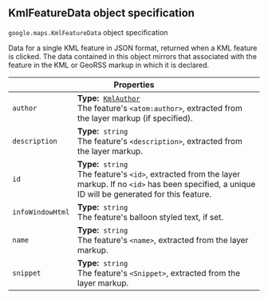 <h2 id="KmlFeatureData"> KmlFeatureData object specification </h2><p>
<code><span itemprop="path">google.maps</span>.<span itemprop="name">KmlFeatureData</span></code>
object specification
</p><p>Data for a single KML feature in JSON format, returned when a KML feature is clicked. The data contained in this object mirrors that associated with the feature in the KML or GeoRSS markup in which it is declared.</p><div class="devsite-table-wrapper"><table class="properties responsive" summary="object KmlFeatureData - Properties">
<thead>
<tr><th colspan="2">Properties</th>
</tr></thead>
<tbody>
<tr>
<td><code><span>author</span></code></td>
<td><div><strong>Type:</strong>&nbsp; <code><a href="https://github.com/amenadiel/google-maps-documentation/blob/master/docs/KmlAuthor.md">KmlAuthor</a></code></div>
<div class="desc">The feature's <code>&lt;atom:author&gt;</code>, extracted from the layer markup (if specified).</div></td>
</tr>
<tr>
<td><code><span>description</span></code></td>
<td><div><strong>Type:</strong>&nbsp; <code>string</code></div>
<div class="desc">The feature's <code>&lt;description&gt;</code>, extracted from the layer markup.</div></td>
</tr>
<tr>
<td><code><span>id</span></code></td>
<td><div><strong>Type:</strong>&nbsp; <code>string</code></div>
<div class="desc">The feature's <code>&lt;id&gt;</code>, extracted from the layer markup. If no <code>&lt;id&gt;</code> has been specified, a unique ID will be generated for this feature.</div></td>
</tr>
<tr>
<td><code><span>infoWindowHtml</span></code></td>
<td><div><strong>Type:</strong>&nbsp; <code>string</code></div>
<div class="desc">The feature's balloon styled text, if set.</div></td>
</tr>
<tr>
<td><code><span>name</span></code></td>
<td><div><strong>Type:</strong>&nbsp; <code>string</code></div>
<div class="desc">The feature's <code>&lt;name&gt;</code>, extracted from the layer markup.</div></td>
</tr>
<tr>
<td><code><span>snippet</span></code></td>
<td><div><strong>Type:</strong>&nbsp; <code>string</code></div>
<div class="desc">The feature's <code>&lt;Snippet&gt;</code>, extracted from the layer markup.</div></td>
</tr>
</tbody>
</table></div>